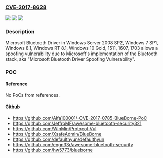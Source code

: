### [CVE-2017-8628](https://cve.mitre.org/cgi-bin/cvename.cgi?name=CVE-2017-8628)
![](https://img.shields.io/static/v1?label=Product&message=Microsoft%20Bluetooth%20Driver&color=blue)
![](https://img.shields.io/static/v1?label=Version&message=n%2Fa&color=blue)
![](https://img.shields.io/static/v1?label=Vulnerability&message=Spoofing&color=brighgreen)

### Description

Microsoft Bluetooth Driver in Windows Server 2008 SP2, Windows 7 SP1, Windows 8.1, Windows RT 8.1, Windows 10 Gold, 1511, 1607, 1703 allows a spoofing vulnerability due to Microsoft's implementation of the Bluetooth stack, aka "Microsoft Bluetooth Driver Spoofing Vulnerability".

### POC

#### Reference
No PoCs from references.

#### Github
- https://github.com/Alfa100001/-CVE-2017-0785-BlueBorne-PoC
- https://github.com/JeffroMF/awesome-bluetooth-security321
- https://github.com/WinMin/Protocol-Vul
- https://github.com/XsafeAdmin/BlueBorne
- https://github.com/defaulthyun/defaulthyun
- https://github.com/engn33r/awesome-bluetooth-security
- https://github.com/hw5773/blueborne

